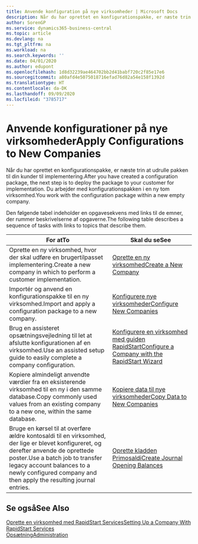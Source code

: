 ```yaml
---
title: Anvende konfiguration på nye virksomheder | Microsoft Docs
description: Når du har oprettet en konfigurationspakke, er næste trin at udrulle pakken til din kunder til implementering. Du kan bruge konfigurationen med en ny tom virksomhed.
author: SorenGP
ms.service: dynamics365-business-central
ms.topic: article
ms.devlang: na
ms.tgt_pltfrm: na
ms.workload: na
ms.search.keywords: ''
ms.date: 04/01/2020
ms.author: edupont
ms.openlocfilehash: 1d8d32239ae464702bb2d41babf720c2f85e17e6
ms.sourcegitcommit: a80afd4e5075018716efad76d82a54e158f1392d
ms.translationtype: HT
ms.contentlocale: da-DK
ms.lasthandoff: 09/09/2020
ms.locfileid: "3785717"
---
```

# <a name="apply-configurations-to-new-companies"></a><span data-ttu-id="53b36-104">Anvende konfigurationer på nye virksomheder</span><span class="sxs-lookup"><span data-stu-id="53b36-104">Apply Configurations to New Companies</span></span>
<span data-ttu-id="53b36-105">Når du har oprettet en konfigurationspakke, er næste trin at udrulle pakken til din kunder til implementering.</span><span class="sxs-lookup"><span data-stu-id="53b36-105">After you have created a configuration package, the next step is to deploy the package to your customer for implementation.</span></span> <span data-ttu-id="53b36-106">Du arbejder med konfigurationspakken i en ny tom virksomhed.</span><span class="sxs-lookup"><span data-stu-id="53b36-106">You work with the configuration package within a new empty company.</span></span>  

 <span data-ttu-id="53b36-107">Den følgende tabel indeholder en opgavesekvens med links til de emner, der rummer beskrivelserne af opgaverne.</span><span class="sxs-lookup"><span data-stu-id="53b36-107">The following table describes a sequence of tasks with links to topics that describe them.</span></span>

|<span data-ttu-id="53b36-108">**For at**</span><span class="sxs-lookup"><span data-stu-id="53b36-108">**To**</span></span>|<span data-ttu-id="53b36-109">**Skal du se**</span><span class="sxs-lookup"><span data-stu-id="53b36-109">**See**</span></span>|  
|------------|-------------|  
|<span data-ttu-id="53b36-110">Oprette en ny virksomhed, hvor der skal udføre en brugertilpasset implementering.</span><span class="sxs-lookup"><span data-stu-id="53b36-110">Create a new company in which to perform a customer implementation.</span></span>|[<span data-ttu-id="53b36-111">Oprette en ny virksomhed</span><span class="sxs-lookup"><span data-stu-id="53b36-111">Create a New Company</span></span>](admin-how-to-create-a-new-company.md)|  
|<span data-ttu-id="53b36-112">Importér og anvend en konfigurationspakke til en ny virksomhed.</span><span class="sxs-lookup"><span data-stu-id="53b36-112">Import and apply a configuration package to a new company.</span></span>|[<span data-ttu-id="53b36-113">Konfigurere nye virksomheder</span><span class="sxs-lookup"><span data-stu-id="53b36-113">Configure New Companies</span></span>](admin-how-to-configure-new-companies.md)|  
|<span data-ttu-id="53b36-114">Brug en assisteret opsætningsvejledning til let at afslutte konfigurationen af en virksomhed.</span><span class="sxs-lookup"><span data-stu-id="53b36-114">Use an assisted setup guide to easily complete a company configuration.</span></span>|[<span data-ttu-id="53b36-115">Konfigurere en virksomhed med guiden RapidStart</span><span class="sxs-lookup"><span data-stu-id="53b36-115">Configure a Company with the RapidStart Wizard</span></span>](admin-how-to-configure-a-company-with-the-rapidstart-wizard.md)|
|<span data-ttu-id="53b36-116">Kopiere almindeligt anvendte værdier fra en eksisterende virksomhed til en ny i den samme database.</span><span class="sxs-lookup"><span data-stu-id="53b36-116">Copy commonly used values from an existing company to a new one, within the same database.</span></span>|[<span data-ttu-id="53b36-117">Kopiere data til nye virksomheder</span><span class="sxs-lookup"><span data-stu-id="53b36-117">Copy Data to New Companies</span></span>](admin-how-to-copy-data-to-new-companies.md)|  
|<span data-ttu-id="53b36-118">Bruge en kørsel til at overføre ældre kontosaldi til en virksomhed, der lige er blevet konfigureret, og derefter anvende de oprettede poster.</span><span class="sxs-lookup"><span data-stu-id="53b36-118">Use a batch job to transfer legacy account balances to a newly configured company and then apply the resulting journal entries.</span></span>|[<span data-ttu-id="53b36-119">Oprette kladden Primosaldi</span><span class="sxs-lookup"><span data-stu-id="53b36-119">Create Journal Opening Balances</span></span>](admin-how-to-create-journal-opening-balances.md)|  

## <a name="see-also"></a><span data-ttu-id="53b36-120">Se også</span><span class="sxs-lookup"><span data-stu-id="53b36-120">See Also</span></span>  
[<span data-ttu-id="53b36-121">Oprette en virksomhed med RapidStart Services</span><span class="sxs-lookup"><span data-stu-id="53b36-121">Setting Up a Company With RapidStart Services</span></span>](admin-set-up-a-company-with-rapidstart.md)  
[<span data-ttu-id="53b36-122">Opsætning</span><span class="sxs-lookup"><span data-stu-id="53b36-122">Administration</span></span>](admin-setup-and-administration.md)
